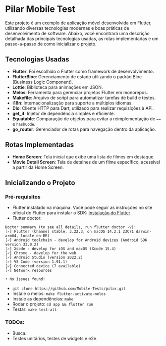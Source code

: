 # Pilar Mobile Test

Este projeto é um exemplo de aplicação móvel desenvolvida em Flutter, utilizando diversas tecnologias modernas e boas práticas de desenvolvimento de software. Abaixo, você encontrará uma descrição detalhada das principais tecnologias usadas, as rotas implementadas e um passo-a-passo de como inicializar o projeto.

## Tecnologias Usadas

- **Flutter**: Foi escolhido o Flutter como framework de desenvolvimento.
- **FlutterBloc**: Gerenciamento de estado utilizando o padrão Bloc (Business Logic Component).
- **Lottie**: Biblioteca para animações em JSON.
- **Melos**: Ferramenta para gerenciar projetos Flutter em monorepos.
- **Makefile**: Arquivo de script para automatizar tarefas de build e testes.
- **i18n**: Internacionalização para suporte a múltiplos idiomas.
- **Dio**: Cliente HTTP para Dart, utilizado para realizar requisições à API.
- **get_it**: Injetor de dependência simples e eficiente.
- **Equatable**: Comparação de objetos para evitar a reimplementação de `==` e `hashCode`.
- **go_router**: Gerenciador de rotas para navegação dentro da aplicação.

## Rotas Implementadas

- **Home Screen**: Tela inicial que exibe uma lista de filmes em destaque.
- **Movie Detail Screen**: Tela de detalhes de um filme específico, acessível a partir da Home Screen.

## Inicializando o Projeto

### Pré-requisitos

- Flutter instalado na máquina. Você pode seguir as instruções no site oficial do Flutter para instalar o SDK: [Instalação do Flutter](https://flutter.dev/docs/get-started/install)
- Flutter doctor:
```
Doctor summary (to see all details, run flutter doctor -v):
[✓] Flutter (Channel stable, 3.22.3, on macOS 14.2.1 23C71 darwin-arm64, locale en-BR)
[✓] Android toolchain - develop for Android devices (Android SDK version 33.0.2)
[✓] Xcode - develop for iOS and macOS (Xcode 15.4)
[✓] Chrome - develop for the web
[✓] Android Studio (version 2022.2)
[✓] VS Code (version 1.91.1)
[✓] Connected device (7 available)
[✓] Network resources

• No issues found!
```
- `git clone https://github.com/Mobile-Tests/pilar.git`
- Instale o melos: `make flutter-activate-melos`
- Instale as dependências: `make`
- Rodar o projeto: `cd app && flutter run`
- Testar: `make test-all`

### TODOs:
- Busca.
- Testes unitários, testes de widgets e e2e.